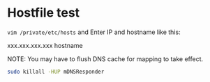 # Hostfile test
`vim /private/etc/hosts` and Enter IP and hostname like this:

xxx.xxx.xxx.xxx		hostname

NOTE: You may have to flush DNS cache for mapping to take effect.

```bash
sudo killall -HUP mDNSResponder
```
